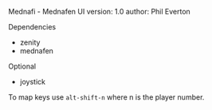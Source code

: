Mednafi - Mednafen UI
version: 1.0
author: Phil Everton

Dependencies

- zenity
- mednafen

Optional

- joystick

To map keys use `alt-shift-n` where n is the player number.
